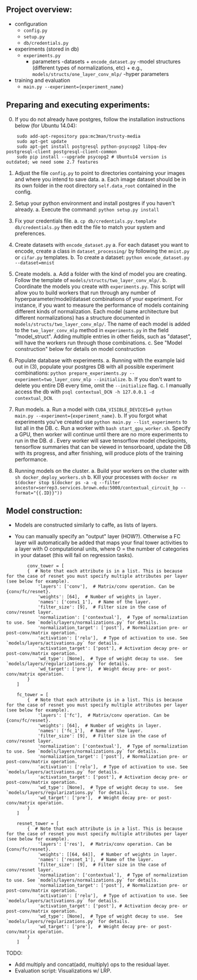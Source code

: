 
## Project overview:

- configuration
	+ `config.py`
	+ `setup.py`
	+ `db/credentials.py`
- experiments (stored in db)
	+ `experiments.py`
		- parameters
			-datasets
				+ `encode_dataset.py`
			-model structures (different types of normalizations, etc)
				+ e.g., `models/structs/one_layer_conv_mlp/`
			-hyper parameters
- training and evaluation
	+ `main.py --experiment={experiment_name}`


## Preparing and executing experiments:
0. If you do not already have postgres, follow the installation instructions below (for Ubuntu 14.04):
```
	sudo add-apt-repository ppa:mc3man/trusty-media
	sudo apt-get update
	sudo apt-get install postgresql python-psycopg2 libpq-dev postgresql-client postgresql-client-common
	sudo pip install --upgrade psycopg2 # Ubuntu14 version is outdated; we need some 2.7 features
```
1. Adjust the file `config.py` to point to directories containing your images and where you intend to save data.
	a. Each image dataset should be in its own folder in the root directory `self.data_root` contained in the config.

2. Setup your python environment and install postgres if you haven't already.
	a. Execute the command: `python setup.py install`

3. Fix your credentials file.
	a. `cp db/credentials.py.template db/credentials.py` then edit the file to match your system and preferences.

4. Create datasets with `encode_dataset.py` 
	a. For each dataset you want to encode, create a class in `dataset_processing/` by following the `mnist.py` or `cifar.py` templates.
	b. To create a dataset: `python encode_dataset.py --dataset=mnist`

5. Create models.
	a. Add a folder with the kind of model you are creating. Follow the template of `models/structs/two_layer_conv_mlp/`.
	b. Coordinate the models you create with `experiments.py`. This script will allow you to build workers that run through any number of hyperparameter/model/dataset combinations of your experiment. For instance, if you want to measure the performance of models containing different kinds of normalization. Each model (same architecture but different normalizations) has a structure documented in `models/structs/two_layer_conv_mlp/`. The name of each model is added to the `two_layer_conv_mlp` method in `experiments.py` in the field "model_struct". Adding multiple entries in other fields, such as "dataset", will have the workers run through those combinations.
	c. See "Model construction" below for details on model construction

6. Populate database with experiments.
	a. Running with the example laid out in (3), populate your postgres DB with all possible experiment combinations: `python prepare_experiments.py --experiment=two_layer_conv_mlp --initialize`.
	b. If you don't want to delete you entire DB every time, omit the `--initialize` flag.
	c. I manually access the db with `psql contextual_DCN -h 127.0.0.1 -d contextual_DCN`.

7. Run models.
	a. Run a model with `CUDA_VISIBLE_DEVICES=0 python main.py --experiment={experiment_name}`.
	b. If you forgot what experiments you've created use `python main.py --list_experiments` to list all in the DB.
	c. Run a worker with `bash start_gpu_worker.sh`. Specify a GPU, then worker will continue until there are no more experiments to run in the DB.
	d
	. Every worker will save tensorflow model checkpoints, tensorflow summaries that can be viewed in tensorboard, update the DB with its progress, and after finishing, will produce plots of the training performance.

8. Running models on the cluster.
	a. Build your workers on the cluster with `sh docker_deploy_workers.sh`
	b. Kill your processes with `docker rm $(docker stop $(docker ps -a -q --filter ancestor=serrep3.services.brown.edu:5000/contextual_circuit_bp --format="{{.ID}}"))`


## Model construction:

- Models are constructed similarly to caffe, as lists of layers.

- You can manually specify an "output" layer (HOW?). Otherwise a FC layer will automatically be added that maps your final tower activities to a layer with O computational units, where O = the number of categories in your dataset (this will fail on regression tasks).

```
        conv_tower = [
		{  # Note that each attribute is in a list. This is because for the case of resnet you must specify multiple attributes per layer (see below for example).
	        'layers': ['conv'],  # Matrix/conv operation. Can be {conv/fc/resnet}.
	        'weights': [64],  # Number of weights in layer.
	        'names': ['conv1_1'],  # Name of the layer.
	        'filter_size': [9],  # Filter size in the case of conv/resnet layer.
	        'normalization': ['contextual'],  # Type of normalization to use. See `models/layers/normalizations.py` for details.
	        'normalization_target': ['post'], # Normalization pre- or post-conv/matrix operation.
	        'activation': ['relu'],  # Type of activation to use. See `models/layers/activations.py` for details.
	        'activation_target': ['post'], # Activation decay pre- or post-conv/matrix operation.
	        'wd_type': [None],  # Type of weight decay to use.  See `models/layers/regularizations.py` for details.
	        'wd_target': ['pre'],  # Weight decay pre- or post-conv/matrix operation.
		}
	]
```

```
	fc_tower = [
		{  # Note that each attribute is in a list. This is because for the case of resnet you must specify multiple attributes per layer (see below for example).
	        'layers': ['fc'],  # Matrix/conv operation. Can be {conv/fc/resnet}.
	        'weights': [64],  # Number of weights in layer.
	        'names': ['fc_1'],  # Name of the layer.
	        'filter_size': [9],  # Filter size in the case of conv/resnet layer.
	        'normalization': ['contextual'],  # Type of normalization to use. See `models/layers/normalizations.py` for details.
	        'normalization_target': ['post'], # Normalization pre- or post-conv/matrix operation.
	        'activation': ['relu'],  # Type of activation to use. See `models/layers/activations.py` for details.
	        'activation_target': ['post'], # Activation decay pre- or post-conv/matrix operation.
	        'wd_type': [None],  # Type of weight decay to use.  See `models/layers/regularizations.py` for details.
	        'wd_target': ['pre'],  # Weight decay pre- or post-conv/matrix operation.
		}
	]
```

```
	resnet_tower = [
		{  # Note that each attribute is in a list. This is because for the case of resnet you must specify multiple attributes per layer (see below for example).
	        'layers': ['res'],  # Matrix/conv operation. Can be {conv/fc/resnet}.
	        'weights': [[64, 64]],  # Number of weights in layer.
	        'names': ['resnet_1'],  # Name of the layer.
	        'filter_size': [9],  # Filter size in the case of conv/resnet layer.
	        'normalization': ['contextual'],  # Type of normalization to use. See `models/layers/normalizations.py` for details.
	        'normalization_target': ['post'], # Normalization pre- or post-conv/matrix operation.
	        'activation': ['relu'],  # Type of activation to use. See `models/layers/activations.py` for details.
	        'activation_target': ['post'], # Activation decay pre- or post-conv/matrix operation.
	        'wd_type': [None],  # Type of weight decay to use.  See `models/layers/regularizations.py` for details.
	        'wd_target': ['pre'],  # Weight decay pre- or post-conv/matrix operation.
		}
	]
```

TODO:

- Add multiply and concat(add, multiply) ops to the residual layer.
- Evaluation script: Visualizations w/ LRP.
